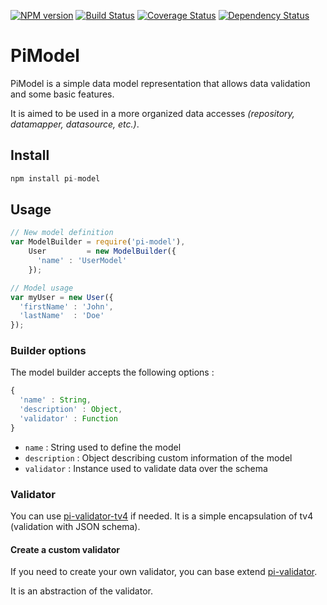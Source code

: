 [![NPM version](https://img.shields.io/npm/v/pi-model.svg?style=flat-square)](https://www.npmjs.com/package/pi-model)
[![Build Status](https://travis-ci.org/Picta-it/pi-model.svg?branch=master)](https://travis-ci.org/juaniyyoo/pi-model)
[![Coverage Status](https://coveralls.io/repos/Picta-it/pi-model/badge.svg?branch=master&service=github)](https://coveralls.io/github/Picta-it/pi-model?branch=master)
[![Dependency Status](https://david-dm.org/picta-it/pi-model.svg)](https://david-dm.org/picta-it/pi-model)

# PiModel

PiModel is a simple data model representation that allows data validation and some basic features.

It is aimed to be used in a more organized data accesses *(repository, datamapper, datasource, etc.)*.

## Install

```javascript
npm install pi-model
```

## Usage

```javascript
// New model definition 
var ModelBuilder = require('pi-model'),
    User         = new ModelBuilder({
      'name' : 'UserModel'
    });

// Model usage
var myUser = new User({
  'firstName' : 'John',
  'lastName'  : 'Doe'
});
```

### Builder options

The model builder accepts the following options :

```javascript
{
  'name' : String,
  'description' : Object,
  'validator' : Function
}
```

- `name` : String used to define the model
- `description` : Object describing custom information of the model
- `validator` : Instance used to validate data over the schema

### Validator

You can use [pi-validator-tv4](https://www.npmjs.com/package/pi-validator-tv4) if needed. It is a simple encapsulation of tv4 (validation with JSON schema).

#### Create a custom validator

If you need to create your own validator, you can base extend [pi-validator](https://www.npmjs.com/package/pi-validator).

It is an abstraction of the validator.
